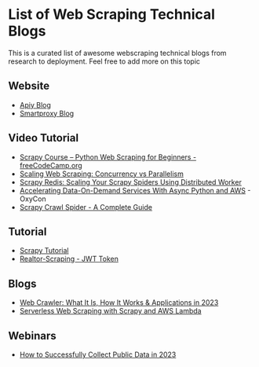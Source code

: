 # List of Web Scraping Technical Blogs

This is a curated list of awesome webscraping technical blogs from research to deployment.
Feel free to add more on this topic

## Website 
* [Apiy Blog](https://blog.apify.com/)
* [Smartproxy Blog](https://smartproxy.com/blog)
## Video Tutorial
* [Scrapy Course – Python Web Scraping for Beginners - freeCodeCamp.org](https://www.youtube.com/watch?v=mBoX_JCKZTE)
* [Scaling Web Scraping: Concurrency vs Parallelism](https://www.youtube.com/watch?v=zyil8asDCwk)
* [Scrapy Redis: Scaling Your Scrapy Spiders Using Distributed Worker](https://www.youtube.com/watch?v=ZoosqkROKOI)
* [Accelerating Data-On-Demand Services With Async Python and AWS](https://www.youtube.com/watch?v=9_K2UxEk0NA) - OxyCon
* [Scrapy Crawl Spider - A Complete Guide](https://www.youtube.com/watch?v=MaPyt6dpnVY)
## Tutorial
* [Scrapy Tutorial](https://docs.scrapy.org/en/latest/intro/tutorial.html)
* [Realtor-Scraping - JWT Token ](https://www.youtube.com/watch?v=jjCY1_zg8XI)

## Blogs
* [Web Crawler: What It Is, How It Works & Applications in 2023](https://research.aimultiple.com/web-crawler/)
* [Serverless Web Scraping with Scrapy and AWS Lambda](https://oxylabs.io/blog/scrapy-aws-lambda)

## Webinars
* [How to Successfully Collect Public Data in 2023](https://www.youtube.com/watch?v=EERwCHI09z0)
